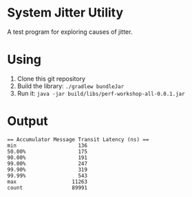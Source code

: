System Jitter Utility
=====================

A test program for exploring causes of jitter.


Using
=====

1. Clone this git repository
2. Build the library: `./gradlew bundleJar`
3. Run it: `java -jar build/libs/perf-workshop-all-0.0.1.jar`


Output
======

    == Accumulator Message Transit Latency (ns) ==
    min                    136
    50.00%                 175
    90.00%                 191
    99.00%                 247
    99.90%                 319
    99.99%                 543
    max                  11263
    count                89991

